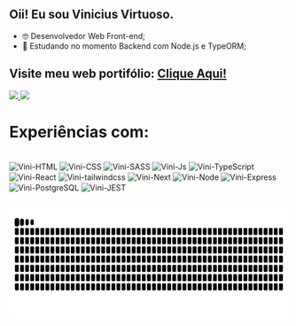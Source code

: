 ## Oii! Eu sou Vinicius Virtuoso.



- 🤓 Desenvolvedor Web Front-end;
- 🌱 Estudando no momento Backend com Node.js e TypeORM;

## Visite meu web portifólio: [Clique Aqui!](https://viniciusvirtuoso.vercel.app)
    

<div style="display:flex">
  <a href="https://github.com/vinicius-virtuoso">
  <img src="https://github-readme-stats.vercel.app/api?username=vinicius-virtuoso&show_icons=true&theme=shades-of-purple&include_all_commits=true&count_private=true"/>
  <img src="https://github-readme-stats.vercel.app/api/top-langs/?username=vinicius-virtuoso&layout=compact&langs_count=7&theme=shades-of-purple"/>
    </a>
</div>
 
 # Experiências com:
 <div style="display: inline_block"><br>
  <img align="center" title="HTML5" alt="Vini-HTML" height="50" width="60" src="https://cdn.jsdelivr.net/gh/devicons/devicon/icons/html5/html5-original.svg">
  
  <img align="center" title="CSS 3" alt="Vini-CSS" height="50" width="60" src="https://cdn.jsdelivr.net/gh/devicons/devicon/icons/css3/css3-original.svg">
      
  <img align="center" title="SASS" alt="Vini-SASS" height="50" width="60" src="https://cdn.jsdelivr.net/gh/devicons/devicon/icons/sass/sass-original.svg">
  
  <img align="center" title="JavaScript" alt="Vini-Js" height="50" width="60" src="https://cdn.jsdelivr.net/gh/devicons/devicon/icons/javascript/javascript-original.svg">
  
  <img align="center" title="TypeScript" alt="Vini-TypeScript" height="50" width="60" src="https://cdn.jsdelivr.net/gh/devicons/devicon/icons/typescript/typescript-original.svg">
  
  <img align="center" title="Ract JS" alt="Vini-React" height="50" width="60" src="https://cdn.jsdelivr.net/gh/devicons/devicon/icons/react/react-original-wordmark.svg">
      
  <img align="center" title="tailwindcss" alt="Vini-tailwindcss" height="50" width="60" src="https://cdn.jsdelivr.net/gh/devicons/devicon/icons/tailwindcss/tailwindcss-plain.svg">
  
  <img align="center" title="Next JS" alt="Vini-Next" height="50" width="60" src="https://cdn.jsdelivr.net/gh/devicons/devicon/icons/nextjs/nextjs-original.svg">
      
  <img align="center" title="Node JS" alt="Vini-Node" height="50" width="60" src="https://cdn.jsdelivr.net/gh/devicons/devicon/icons/nodejs/nodejs-original.svg">
      
  <img align="center" title="Express JS" alt="Vini-Express" height="50" width="60" src="https://cdn.jsdelivr.net/gh/devicons/devicon/icons/express/express-original.svg">
      
  <img align="center" title="PostgreSQL" alt="Vini-PostgreSQL" height="50" width="60" src="https://cdn.jsdelivr.net/gh/devicons/devicon/icons/postgresql/postgresql-original.svg">
   
  <img align="center" title="JEST" alt="Vini-JEST" height="50" width="60" src="https://cdn.jsdelivr.net/gh/devicons/devicon/icons/jest/jest-plain.svg">
      
</div>



 ##
 
<div style="display: inline_block">
   <img height="200" width="100%" src="https://github.com/vinicius-virtuoso/vinicius-virtuoso/blob/output/github-contribution-grid-snake.svg">
</div>
